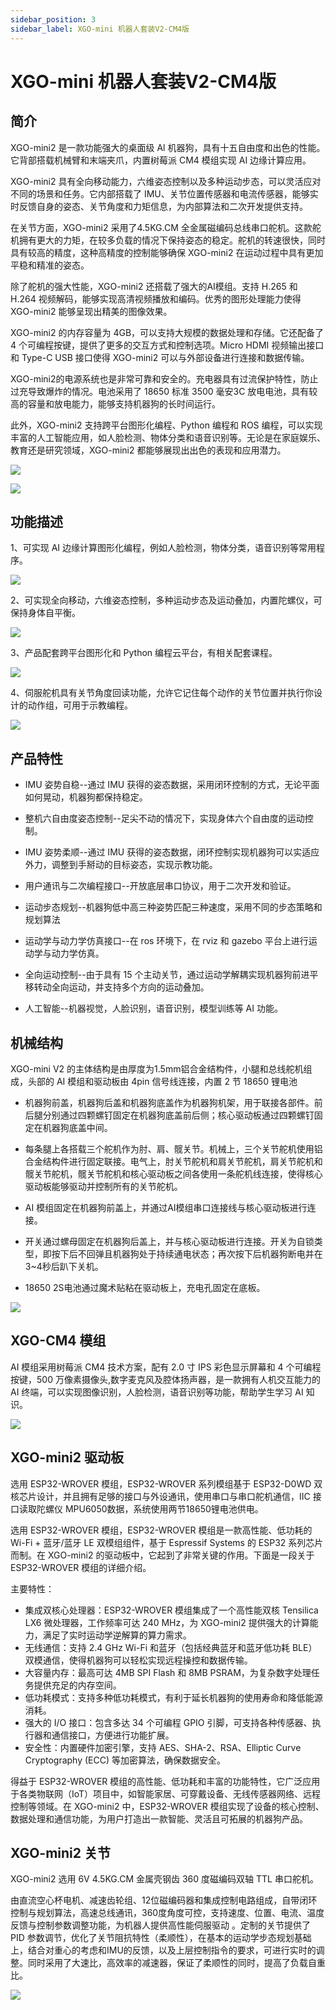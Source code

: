 ```yaml
---
sidebar_position: 3
sidebar_label: XGO-mini 机器人套装V2-CM4版
---
```



# XGO-mini 机器人套装V2-CM4版

## 简介

XGO-mini2 是一款功能强大的桌面级 Al 机器狗，具有十五自由度和出色的性能。它背部搭载机械臂和末端夹爪，内置树莓派 CM4 模组实现 AI 边缘计算应用。

XGO-mini2 具有全向移动能力，六维姿态控制以及多种运动步态，可以灵活应对不同的场景和任务。它内部搭载了 IMU、关节位置传感器和电流传感器，能够实时反馈自身的姿态、关节角度和力矩信息，为内部算法和二次开发提供支持。

在关节方面，XGO-mini2 采用了4.5KG.CM 全金属磁编码总线串口舵机。这款舵机拥有更大的力矩，在较多负载的情况下保持姿态的稳定。舵机的转速很快，同时具有较高的精度，这种高精度的控制能够确保 XGO-mini2 在运动过程中具有更加平稳和精准的姿态。

除了舵机的强大性能，XGO-mini2 还搭载了强大的AI模组。支持 H.265 和 H.264 视频解码，能够实现高清视频播放和编码。优秀的图形处理能力使得 XGO-mini2 能够呈现出精美的图像效果。

XGO-mini2 的内存容量为 4GB，可以支持大规模的数据处理和存储。它还配备了 4 个可编程按键，提供了更多的交互方式和控制选项。Micro HDMI 视频输出接口和 Type-C USB 接口使得 XGO-mini2 可以与外部设备进行连接和数据传输。

XGO-mini2的电源系统也是非常可靠和安全的。充电器具有过流保护特性，防止过充导致爆炸的情况。电池采用了 18650 标准 3500 毫安3C 放电电池，具有较高的容量和放电能力，能够支持机器狗的长时间运行。

此外，XGO-mini2 支持跨平台图形化编程、Python 编程和 ROS 编程，可以实现丰富的人工智能应用，如人脸检测、物体分类和语音识别等。无论是在家庭娱乐、教育还是研究领域，XGO-mini2 都能够展现出出色的表现和应用潜力。

![](./../images/cm4-xgo-mini-index.png)

![](./../images/cm4-xgo-products-01.gif)

## 功能描述

1、可实现 AI 边缘计算图形化编程，例如人脸检测，物体分类，语音识别等常用程序。

![](./../images/cm4-xgo-products-06.png)



2、可实现全向移动，六维姿态控制，多种运动步态及运动叠加，内置陀螺仪，可保持身体自平衡。

![](./../images/cm4-xgo-products-05.gif)



3、产品配套跨平台图形化和 Python 编程云平台，有相关配套课程。

![](./../images/cm4-xgo-products-04.gif)



4、伺服舵机具有关节角度回读功能，允许它记住每个动作的关节位置并执行你设计的动作组，可用于示教编程。

![](./../images/cm4-xgo-products-02.gif)

## 产品特性

- IMU 姿势自稳--通过 IMU 获得的姿态数据，采用闭环控制的方式，无论平面如何晃动，机器狗都保持稳定。

- 整机六自由度姿态控制--足尖不动的情况下，实现身体六个自由度的运动控制。

- IMU 姿势柔顺--通过 IMU 获得的姿态数据，闭环控制实现机器狗可以实适应外力，调整到手掰动的目标姿态，实现示教功能。

- 用户通讯与二次编程接口--开放底层串口协议，用于二次开发和验证。

- 运动步态规划--机器狗低中高三种姿势匹配三种速度，采用不同的步态策略和规划算法

- 运动学与动力学仿真接口--在 ros 环境下，在 rviz 和 gazebo 平台上进行运动学与动力学仿真。

- 全向运动控制--由于具有 15 个主动关节，通过运动学解耦实现机器狗前进平移转动全向运动，并支持多个方向的运动叠加。

- 人工智能--机器视觉，人脸识别，语音识别，模型训练等 AI 功能。

## 机械结构

XGO-mini V2 的主体结构是由厚度为1.5mm铝合金结构件，小腿和总线舵机组成，头部的 AI 模组和驱动板由 4pin 信号线连接，内置 2 节 18650 锂电池

- 机器狗前盖，机器狗后盖和机器狗底盖作为机器狗机架，用于联接各部件。前后腿分别通过四颗螺钉固定在机器狗底盖前后侧；核心驱动板通过四颗螺钉固定在机器狗底盖中间。

- 每条腿上各搭载三个舵机作为肘、肩、髋关节。机械上，三个关节舵机使用铝合金结构件进行固定联接。电气上，肘关节舵机和肩关节舵机，肩关节舵机和髋关节舵机，髋关节舵机和核心驱动板之间各使用一条舵机线连接，使得核心驱动板能够驱动并控制所有的关节舵机。

- AI 模组固定在机器狗前盖上，并通过AI模组串口连接线与核心驱动板进行连接。

- 开关通过螺母固定在机器狗后盖上，并与核心驱动板进行连接。开关为自锁类型，即按下后不回弹且机器狗处于持续通电状态；再次按下后机器狗断电并在3~4秒后趴下关机。

- 18650 2S电池通过魔术贴粘在驱动板上，充电孔固定在底板。

![](./../images/cm4-xgo-overview-03.png)



## XGO-CM4 模组

AI 模组采用树莓派 CM4 技术方案，配有 2.0 寸 IPS 彩色显示屏幕和 4 个可编程按键，500 万像素摄像头,数字麦克风及腔体扬声器，是一款拥有人机交互能力的 AI 终端，可以实现图像识别，人脸检测，语音识别等功能，帮助学生学习 AI 知识。

![](./../images/cm4-xgo-index-03.png)

## XGO-mini2 驱动板

选用 ESP32-WROVER 模组，ESP32-WROVER 系列模组基于 ESP32-D0WD 双核芯片设计，并且拥有足够的接口与外设通讯，使用串口与串口舵机通信，IIC 接口读取陀螺仪 MPU6050数据，系统使用两节18650锂电池供电。

选用 ESP32-WROVER 模组，ESP32-WROVER 模组是一款高性能、低功耗的 Wi-Fi + 蓝牙/蓝牙 LE 双模组组件，基于 Espressif Systems 的 ESP32 系列芯片而制。在 XGO-mini2 的驱动板中，它起到了非常关键的作用。下面是一段关于 ESP32-WROVER 模组的详细介绍。

主要特性：

- 集成双核心处理器：ESP32-WROVER 模组集成了一个高性能双核 Tensilica LX6 微处理器，工作频率可达 240 MHz，为 XGO-mini2 提供强大的计算能力，满足了实时运动学逆解算的算力需求。
- 无线通信：支持 2.4 GHz Wi-Fi 和蓝牙（包括经典蓝牙和蓝牙低功耗 BLE）双模通信，使得机器狗可以轻松实现远程操控和数据传输。
- 大容量内存：最高可达 4MB SPI Flash 和 8MB PSRAM，为复杂数字处理任务提供充足的内存空间。
- 低功耗模式：支持多种低功耗模式，有利于延长机器狗的使用寿命和降低能源消耗。
- 强大的 I/O 接口：包含多达 34 个可编程 GPIO 引脚，可支持各种传感器、执行器和通信接口，方便进行功能扩展。
- 安全性：内置硬件加密引擎，支持 AES、SHA-2、RSA、Elliptic Curve Cryptography (ECC) 等加密算法，确保数据安全。

得益于 ESP32-WROVER 模组的高性能、低功耗和丰富的功能特性，它广泛应用于各类物联网（IoT）项目中，如智能家居、可穿戴设备、无线传感器网络、远程控制等领域。在  XGO-mini2 中，ESP32-WROVER 模组实现了设备的核心控制、数据处理和通信功能，为用户打造出一款智能、灵活且可拓展的机器狗产品。

## XGO-mini2 关节

XGO-mini2 选用 6V 4.5KG.CM 金属壳钢齿 360 度磁编码双轴 TTL 串口舵机。

由直流空心杯电机、减速齿轮组、12位磁编码器和集成控制电路组成，自带闭环控制与规划算法，高速总线通讯，360度角度可控，支持速度、位置、电流、温度反馈与控制参数调整功能，为机器人提供高性能伺服驱动 。定制的关节提供了 PID 参数调节，优化了关节阻抗特性（柔顺性），在基本的运动学步态规划基础上，结合对重心的考虑和IMU的反馈，以及上层控制指令的要求，可进行实时的调整。同时采用了大速比，高效率的减速器，保证了柔顺性的同时，提高了负载自重比。

![](./../images/cm4-xgo-overview-06.png)
